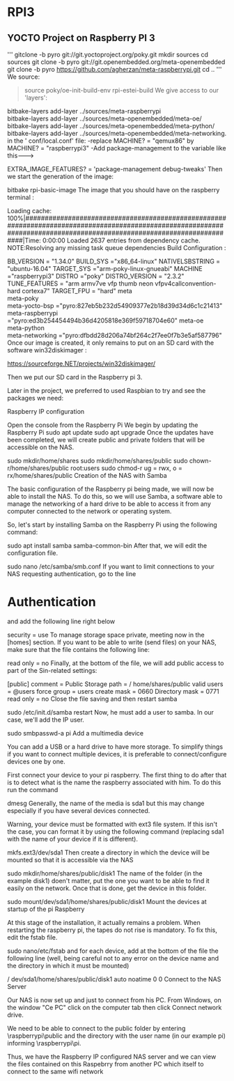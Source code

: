 # RPI3
## YOCTO Project on Raspberry PI 3
'''
gitclone -b pyro git://git.yoctoproject.org/poky.git
mkdir sources
cd sources
git clone -b pyro git://git.openembedded.org/meta-openembedded
git clone -b pyro https://github.com/agherzan/meta-raspberrypi.git
cd ..
'''
We source:
> source poky/oe-init-build-env rpi-estei-build
> We give access to our 'layers':

bitbake-layers add-layer ../sources/meta-raspberrypi  
bitbake-layers add-layer ../sources/meta-openembedded/meta-oe/
bitbake-layers add-layer ../sources/meta-openembedded/meta-python/
bitbake-layers add-layer ../sources/meta-openembedded/meta-networking.
in the ' conf/local.conf' file: -replace MACHINE? = "qemux86" by MACHINE? = "raspberrypi3" -Add package-management to the variable like this--->

EXTRA_IMAGE_FEATURES? = 'package-management debug-tweaks'
Then we start the generation of the image:

bitbake rpi-basic-image
The image that you should have on the raspberry terminal :

Loading cache: 100%|########################################################################################################################################################################|Time: 0:00:00
Loaded 2637 entries from dependency cache.
NOTE:Resolving any missing task queue dependencies
Build Configuration :

BB_VERSION       = "1.34.0"
BUILD_SYS         ="x86_64-linux"
NATIVELSBSTRING   = "ubuntu-16.04"
TARGET_SYS        ="arm-poky-linux-gnueabi"
MACHINE           ="raspberrypi3"
DISTRO            ="poky"
DISTRO_VERSION    = "2.3.2"
TUNE_FEATURES     = "arm armv7ve vfp thumb neon vfpv4callconvention-hard cortexa7"
TARGET_FPU        = "hard"
meta             
meta-poky         
meta-yocto-bsp    ="pyro:827eb5b232d54909377e2b18d39d34d6c1c21413"
meta-raspberrypi  ="pyro:ed3b254454494b36d4205818e369f59718704e60"
meta-oe           
meta-python       
meta-networking   ="pyro:dfbdd28d206a74bf264c2f7ee0f7b3e5af587796"
Once our image is created, it only remains to put on an SD card with the software win32diskimager :

https://sourceforge.NET/projects/win32diskimager/

Then we put our SD card in the Raspberry pi 3.

Later in the project, we preferred to used Raspbian to try and see the packages we need:

Raspberry IP configuration

Open the console from the Raspberry Pi
We begin by updating the Raspberry Pi
sudo apt update
sudo apt upgrade
Once the updates have been completed, we will create public and private folders that will be accessible on the NAS.

sudo mkdir/home/shares
sudo mkdir/home/shares/public
sudo chown-r/home/shares/public root:users
sudo chmod-r ug = rwx, o = rx/home/shares/public
Creation of the NAS with Samba

The basic configuration of the Raspberry pi being made, we will now be able to install the NAS. To do this, so we will use Samba, a software able to manage the networking of a hard drive to be able to access it from any computer connected to the network or operating system.

So, let's start by installing Samba on the Raspberry Pi using the following command:

sudo apt install samba samba-common-bin
After that, we will edit the configuration file.

sudo nano /etc/samba/smb.conf
If you want to limit connections to your NAS requesting authentication, go to the line

# Authentication #
and add the following line right below

security = use
To manage storage space private, meeting now in the [homes] section. If you want to be able to write (send files) on your NAS, make sure that the file contains the following line:

read only = no
Finally, at the bottom of the file, we will add public access to part of the Sin-related settings:

[public]
comment = Public Storage
path = / home/shares/public
valid users = @users
force group = users
create mask = 0660
Directory mask = 0771
read only = no
Close the file saving and then restart samba

sudo /etc/init.d/samba restart
Now, he must add a user to samba. In our case, we'll add the IP user.

sudo smbpasswd-a pi
Add a multimedia device

You can add a USB or a hard drive to have more storage. To simplify things if you want to connect multiple devices, it is preferable to connect/configure devices one by one.

First connect your device to your pi raspberry. The first thing to do after that is to detect what is the name the raspberry associated with him. To do this run the command

dmesg
Generally, the name of the media is sda1 but this may change especially if you have several devices connected.

Warning, your device must be formatted with ext3 file system. If this isn't the case, you can format it by using the following command (replacing sda1 with the name of your device if it is different).

mkfs.ext3/dev/sda1
Then create a directory in which the device will be mounted so that it is accessible via the NAS

sudo mkdir/home/shares/public/disk1
The name of the folder (in the example disk1) doen't matter, put the one you want to be able to find it easily on the network. Once that is done, get the device in this folder.

sudo mount/dev/sda1/home/shares/public/disk1
Mount the devices at startup of the pi Raspberry

At this stage of the installation, it actually remains a problem. When restarting the raspberry pi, the tapes do not rise is mandatory. To fix this, edit the fstab file.

sudo nano/etc/fstab
and for each device, add at the bottom of the file the following line (well, being careful not to any error on the device name and the directory in which it must be mounted)

/ dev/sda1/home/shares/public/disk1 auto noatime 0 0
Connect to the NAS Server

Our NAS is now set up and just to connect from his PC. From Windows, on the window "Ce PC" click on the computer tab then click Connect network drive.

We need to be able to connect to the public folder by entering \\raspberrypi\public and the directory with the user name (in our example pi) informing \\raspberrypi\pi.

Thus, we have the Raspberry IP configured NAS server and we can view the files contained on this Raspebrry from another PC which itself to connect to the same wifi network


